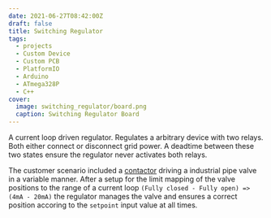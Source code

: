 ```yaml
---
date: 2021-06-27T08:42:00Z
draft: false
title: Switching Regulator
tags:
  - projects
  - Custom Device
  - Custom PCB
  - PlatformIO
  - Arduino
  - ATmega328P
  - C++
cover:
  image: switching_regulator/board.png
  caption: Switching Regulator Board
---
```


A current loop driven regulator. Regulates a arbitrary device with two relays. Both either connect or disconnect grid power. A deadtime between these two states ensure the regulator never activates both relays.

The customer scenario included a [contactor](https://en.wikipedia.org/wiki/Contactor) driving a industrial pipe valve in a variable manner. After a setup for the limit mapping of the valve positions to the range of a current loop `(Fully closed - Fully open) => (4mA - 20mA)` the regulator manages the valve and ensures a correct position accoring to the `setpoint` input value at all times.